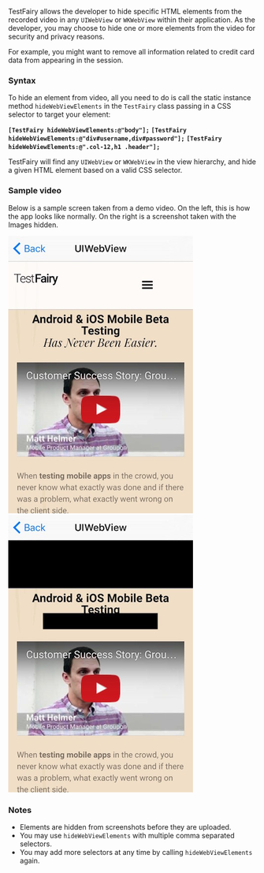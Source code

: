 TestFairy allows the developer to hide specific HTML elements from the recorded video in any `UIWebView` or `WKWebView` within their application. As the developer, you may choose to hide one or more elements from the video for security and privacy reasons.

For example, you might want to remove all information related to credit card data from appearing in the session.

### Syntax

To hide an element from video, all you need to do is call the static instance method `hideWebViewElements` in the `TestFairy` class passing in a CSS selector to target your element:

**`[TestFairy hideWebViewElements:@"body"];`**
**`[TestFairy hideWebViewElements:@"div#username,div#password"];`**
**`[TestFairy hideWebViewElements:@".col-12,h1 .header"];`**

TestFairy will find any `UIWebView` or `WKWebView` in the view hierarchy, and hide a given HTML element based on a valid CSS selector.

### Sample video

Below is a sample screen taken from a demo video. On the left, this is how the app looks like normally. On the right is a screenshot taken with the Images hidden.

![](../../img/ios/hidden_views/webview_before.jpg) ![](../../img/ios/hidden_views/webview_after.jpg)

### Notes

* Elements are hidden from screenshots before they are uploaded.
* You may use `hideWebViewElements` with multiple comma separated selectors.
* You may add more selectors at any time by calling `hideWebViewElements` again.
